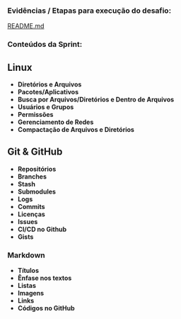 ### Evidências / Etapas para execução do desafio:
[README.md](evidencias/README.md)

### Conteúdos da Sprint:

## Linux
- **Diretórios e Arquivos**
- **Pacotes/Aplicativos**
- **Busca por Arquivos/Diretórios e Dentro de Arquivos**
- **Usuários e Grupos**
- **Permissões**
- **Gerenciamento de Redes**
- **Compactação de Arquivos e Diretórios**

## Git & GitHub
- **Repositórios**
- **Branches**
- **Stash**
- **Submodules**
- **Logs**
- **Commits**
- **Licenças**
- **Issues**
- **CI/CD no Github**
- **Gists**


### Markdown
- **Títulos**
- **Ênfase nos textos**
- **Listas**
- **Imagens**
- **Links**
- **Códigos no GitHub**
